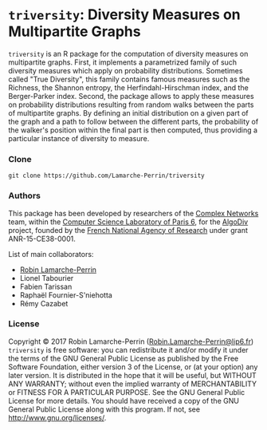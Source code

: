 # `triversity`: Diversity Measures on Multipartite Graphs

`triversity` is an R package for the computation of diversity measures on multipartite graphs. First, it implements a parametrized family of such diversity measures which apply on probability distributions. Sometimes called "True Diversity", this family contains famous measures such as the Richness, the Shannon entropy, the Herfindahl-Hirschman index, and the Berger-Parker index. Second, the package allows to apply these measures on probability distributions resulting from random walks between the parts of multipartite graphs. By defining an initial distribution on a given part of the graph and a path to follow between the different parts, the probability of the walker's position within the final part is then computed, thus providing a particular instance of diversity to measure.

### Clone
```
git clone https://github.com/Lamarche-Perrin/triversity
```

### Authors
This package has been developed by researchers of the [Complex Networks](http://www.complexnetworks.fr/) team, within the [Computer Science Laboratory of Paris 6](https://www.lip6.fr/), for the [AlgoDiv](http://algodiv.huma-num.fr/) project, founded by the [French National Agency of Research](http://www.agence-nationale-recherche.fr/) under grant ANR-15-CE38-0001.

List of main collaborators:
- [Robin Lamarche-Perrin](https://www-complexnetworks.lip6.fr/~lamarche/)
- Lionel Tabourier
- Fabien Tarissan
- Raphaël Fournier-S'niehotta
- Rémy Cazabet

### License
Copyright © 2017 Robin Lamarche-Perrin (<Robin.Lamarche-Perrin@lip6.fr>)  
`triversity` is free software: you can redistribute it and/or modify it under the terms of the GNU General Public License as published by the Free Software Foundation, either version 3 of the License, or (at your option) any later version. It is distributed in the hope that it will be useful, but WITHOUT ANY WARRANTY; without even the implied warranty of MERCHANTABILITY or FITNESS FOR A PARTICULAR PURPOSE. See the GNU General Public License for more details. You should have received a copy of the GNU General Public License along with this program. If not, see <http://www.gnu.org/licenses/>.
